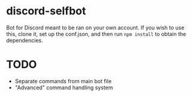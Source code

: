 # discord-selfbot
Bot for Discord meant to be ran on your own account. If you wish to use this, clone it, set up the conf.json, and then run `npm install` to obtain the dependencies.

# TODO
- Separate commands from main bot file
- "Advanced" command handling system
